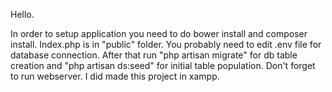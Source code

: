 Hello.

In order to setup application you need to do bower install and composer install. Index.php is in "public" folder. You probably need to edit .env file for database connection. After that run "php artisan migrate" for db table creation and "php artisan ds:seed" for initial table population. Don't forget to run webserver. I did made this project in xampp.
